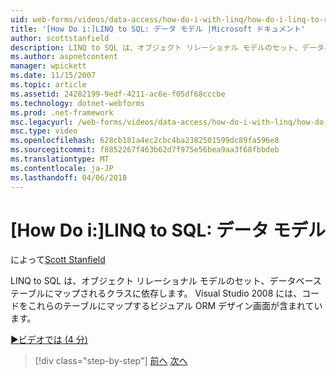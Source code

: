 ```yaml
---
uid: web-forms/videos/data-access/how-do-i-with-linq/how-do-i-linq-to-sql-data-model
title: '[How Do i:]LINQ to SQL: データ モデル |Microsoft ドキュメント'
author: scottstanfield
description: LINQ to SQL は、オブジェクト リレーショナル モデルのセット、データベース テーブルにマップされるクラスに依存します。 Visual Studio 2008 には、visual ORM デザイン画面が含まれています.
ms.author: aspnetcontent
manager: wpickett
ms.date: 11/15/2007
ms.topic: article
ms.assetid: 24282199-9edf-4211-ac6e-f05df68cccbe
ms.technology: dotnet-webforms
ms.prod: .net-framework
msc.legacyurl: /web-forms/videos/data-access/how-do-i-with-linq/how-do-i-linq-to-sql-data-model
msc.type: video
ms.openlocfilehash: 628cb181a4ec2cbc4ba2382501599dc89fa596e8
ms.sourcegitcommit: f8852267f463b62d7f975e56bea9aa3f68fbbdeb
ms.translationtype: MT
ms.contentlocale: ja-JP
ms.lasthandoff: 04/06/2018
---
```

<a name="how-do-i-linq-to-sql-data-model"></a>[How Do i:]LINQ to SQL: データ モデル
====================
によって[Scott Stanfield](https://github.com/scottstanfield)

LINQ to SQL は、オブジェクト リレーショナル モデルのセット、データベース テーブルにマップされるクラスに依存します。 Visual Studio 2008 には、コードをこれらのテーブルにマップするビジュアル ORM デザイン画面が含まれています。

[&#9654;ビデオでは (4 分)](https://channel9.msdn.com/Blogs/ASP-NET-Site-Videos/how-do-i-linq-to-sql-data-model)

> [!div class="step-by-step"]
> [前へ](how-do-i-linq-to-sql-overview.md)
> [次へ](how-do-i-linq-to-sql-querying-the-database.md)
